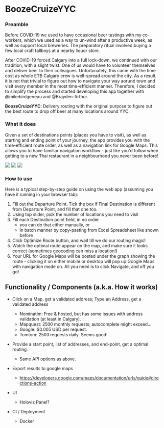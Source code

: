 # BoozeCruizeYYC

### Preamble

Before COVID-19 we used to have occasional beer tastings with my co-workers, which we used as a way to un-wind after a
productive week, as well as support local breweries. The preparatory ritual involved buying a few local craft tallboys
at a nearby liquor store.

After COVID-19 forced Calgary into a full lock-down, we continued with our tradition, with a slight twist. One of us would
have to volunteer themselves and deliver beer to their colleagues. Unfortunately, this came with the time cost as whole ETB
Calgary crew is well-spread around the city. As a result, it is not that trivial to figure out how to navigate your way aorund town
and visit every member in the most time-efficient manner. Therefore, I decided to simplify the process and started developing this app
together with @mikebirdgeneau and @Brayden-Arthur.

**BoozeCruizeYYC**:
Delivery routing with the original purpose to figure out the best route to drop off beer at many locations around YYC.

### What it does

Given a set of destinations points (places you have to visit), as well as starting and ending point of your journey,
the app provides you with the time-efficient route order, as well as a navigation link for Google Maps. This allows you
to have familiar navigation workflow - just like you'd follow when getting to a new Thai restaurant  in a neighbourhood
 you never been before!



![](https://img.shields.io/github/license/AntonBiryukovUofC/boozecruiseyyc?style=for-the-badge)
![](https://img.shields.io/github/v/release/AntonBiryukovUofC/boozecruiseyyc?style=for-the-badge)
![](https://img.shields.io/circleci/build/github/AntonBiryukovUofC/boozecruiseyyc/master?style=for-the-badge)

### How to use

Here is a typical step-by-step guide on using the web app (assuming you have it running in your browser tab):

1. Fill out the Departure Point. Tick the box if Final Destination is different from Departure Point, and fill that one too.
2. Using top slider, pick the number of locations you need to visit
3. Fill each Destination point field, in no order
    - you can do that either manually, or
    - in batch manner by copy-pasting from Excel Spreadsheet like shown before
4. Click Optimize Route button, and wait till we do our routing magic!
5. Watch the optimal route appear on the map, and make sure it looks correct (sometimes geocoding can miss a location!)
6. Your URL for Google Maps will be posted under the graph showing the route - clicking it on either mobile or desktop
will pop up Google Maps with navigation mode on. All you need is to click Navigate, and off you go!

## Functionality / Components (a.k.a. How it works)












- Click on a Map, get a validated address; Type an Address, get a validated address 
  - Nominatim: Free & hosted, but has some issues with address validation (at least in Calgary).
  - Mapquest: 2500 monthly requests; autocomplete might exceed...
  - Google: $0.005 USD per request.
  - Tomtom: 2500 requests daily. Seems good!
- Provide a start point, list of addresses, and end-point, get a optimal routing.
  - Same API options as above.
- Export results to google maps
  - https://developers.google.com/maps/documentation/urls/guide#directions-action
- UI
  - Holoviz Panel?

- CI / Deployment
  - Docker

